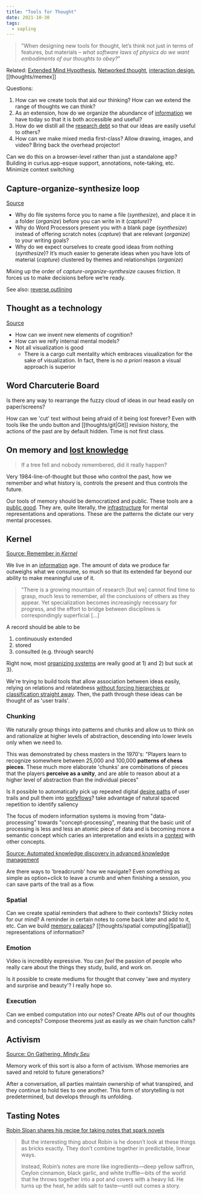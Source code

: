 ```yaml
---
title: "Tools for Thought"
date: 2021-10-30
tags:
  - sapling
---
```


> "When designing new tools for thought, let’s think not just in terms of features, but materials – *what software laws of physics do we want embodiments of our thoughts to obey?*"

Related: [Extended Mind Hypothesis](thoughts/Extended%20Mind%20Hypothesis.md), [Networked thought](posts/networked-thought.md), [interaction design](thoughts/interaction%20design.md), [[thoughts/memex]]

Questions:

1. How can we create tools that aid our thinking? How can we extend the range of thoughts we can think?
2. As an extension, how do we organize the abundance of [information](thoughts/information.md) we have today so that it is both accessible and useful?
3. How do we distill all the [research debt](thoughts/research%20debt.md) so that our ideas are easily useful to others?
4. How can we make mixed media first-class? Allow drawing, images, and video? Bring back the overhead projector!

Can we do this on a browser-level rather than just a standalone app? Building in curius.app-esque support, annotations, note-taking, etc. Minimize context switching

## Capture-organize-synthesize loop

[Source](https://subconscious.substack.com/p/unconscious-r-and-d)

- Why do file systems force you to name a file (_synthesize_), and place it in a folder (_organize_) before you can write in it (_capture_)?
- Why do Word Processors present you with a blank page (_synthesize_) instead of offering scratch notes (_capture_) that are relevant (_organize_) to your writing goals?
- Why do we expect ourselves to create good ideas from nothing (_synthesize_)? It’s much easier to generate ideas when you have lots of material (_capture_) clustered by themes and relationships (_organize_)

Mixing up the order of *capture-organize-synthesize* causes friction. It forces us to make decisions before we’re ready.

See also: [reverse outlining](https://maggieappleton.com/reverse-outline)

## Thought as a technology

[Source](https://cognitivemedium.com/tat/index.html)

- How can we invent new elements of cognition?
- How can we reify internal mental models?
- Not all visualization is good
  - There is a cargo cult mentality which embraces visualization for the sake of visualization. In fact, there is no *a priori* reason a visual approach is superior

## Word Charcuterie Board

Is there any way to rearrange the fuzzy cloud of ideas in our head easily on paper/screens?

How can we 'cut' text without being afraid of it being lost forever? Even with tools like the undo button and [[thoughts/git|Git]] revision history, the actions of the past are by default hidden. Time is not first class.

## On memory and [lost knowledge](thoughts/lost%20knowledge.md)

> If a tree fell and nobody remembered, did it really happen?

Very 1984-line-of-thought but those who control the past, how we remember and what history is, controls the present and thus controls the future.

Our tools of memory should be democratized and public. These tools are a [public good](thoughts/public%20goods.md). They are, quite literally, the [infrastructure](thoughts/infrastructure.md) for mental representations and operations. These are the patterns the dictate our very mental processes.

## Kernel

[Source: Remember in _Kernel_](https://kernel.community/en/learn/module-3/remember)

We live in an [information](thoughts/information.md) age. The amount of data we produce far outweighs what we consume, so much so that its extended far beyond our ability to make meaningful use of it.

> "There is a growing mountain of research [but we] cannot find time to grasp, much less to remember, all the conclusions of others as they appear. Yet specialization becomes increasingly necessary for progress, and the effort to bridge between disciplines is correspondingly superficial [...]

A record should be able to be

1. continuously extended
2. stored
3. consulted (e.g. through search)

Right now, most [organizing systems](thoughts/organizing%20system.md) are really good at 1) and 2) but suck at 3).

We're trying to build tools that allow association between ideas easily, relying on relations and relatedness [without forcing hierarchies or classification straight away](thoughts/A%20City%20is%20not%20a%20Tree.md). Then, the path through these ideas can be thought of as 'user trails'.

### Chunking

We naturally group things into patterns and chunks and allow us to think on and rationalize at higher levels of abstraction, descending into lower levels only when we need to.

This was demonstrated by chess masters in the 1970's: "Players learn to recognize somewhere between 25,000 and 100,000 **patterns of chess pieces**. These much more elaborate 'chunks' are combinations of pieces that the players **perceive as a unity**, and are able to reason about at a higher level of abstraction than the individual pieces"

Is it possible to automatically pick up repeated digital [desire paths](thoughts/desire%20paths.md) of user trails and pull them into [workflows](thoughts/workflows.md)? take advantage of natural spaced repetition to identify saliency

The focus of modern information systems is moving from "data-processing" towards "concept-processing", meaning that the basic unit of processing is less and less an atomic piece of data and is becoming more a semantic concept which caries an interpretation and exists in a [context](thoughts/context.md) with other concepts.

[Source: Automated knowledge discovery in advanced knowledge management](https://www.researchgate.net/publication/220363565_Automated_knowledge_discovery_in_advanced_knowledge_management)

Are there ways to 'breadcrumb' how we navigate? Even something as simple as option+click to leave a crumb and when finishing a session, you can save parts of the trail as a flow.

### Spatial

Can we create spatial reminders that adhere to their contexts? Sticky notes for our mind? A reminder in certain notes to come back later and add to it, etc. Can we build [memory palaces](thoughts/memory%20palace.md)? [[thoughts/spatial computing|Spatial]] representations of information?

### Emotion

Video is incredibly expressive. You can _feel_ the passion of people who really care about the things they study, build, and work on.

Is it possible to create mediums for thought that convey 'awe and mystery and surprise and beauty'? I really hope so.

### Execution

Can we embed computation into our notes? Create APIs out of our thoughts and concepts? Compose theorems just as easily as we chain function calls?

## Activism

[Source: On Gathering, _Mindy Seu_](https://www.shiftspace.pub/on-gathering-mindy-seu)

Memory work of this sort is also a form of activism. Whose memories are saved and retold to future generations?

After a conversation, all parties maintain ownership of what transpired, and they continue to hold ties to one another. This form of storytelling is not predetermined, but develops through its unfolding.

## Tasting Notes

[Robin Sloan shares his recipe for taking notes that spark novels](https://every.to/superorganizers/tasting-notes-with-robin-sloan-25629085)

> But the interesting thing about Robin is he doesn’t look at these things as bricks exactly. They don’t combine together in predictable, linear ways.
>
> Instead, Robin’s notes are more like ingredients—deep yellow saffron, Ceylon cinnamon, black garlic, and white truffle—bits of the world that he throws together into a pot and covers with a heavy lid. He turns up the heat, he adds salt to taste—until out comes a story.
